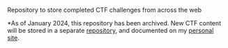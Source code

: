 Repository to store completed CTF challenges from across the web

*As of January 2024, this repository has been archived. New CTF content will be stored in a separate [repository](https://github.com/samcole8/capture-the-flag), and documented on my [personal site](https://samcole.me).
